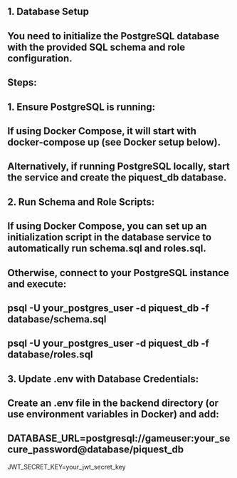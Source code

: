 ## 1. Database Setup

## You need to initialize the PostgreSQL database with the provided SQL schema and role configuration.

## Steps:

## 1. Ensure PostgreSQL is running:

## If using Docker Compose, it will start with docker-compose up (see Docker setup below).

## Alternatively, if running PostgreSQL locally, start the service and create the piquest_db database.



## 2. Run Schema and Role Scripts:

## If using Docker Compose, you can set up an initialization script in the database service to automatically run schema.sql and roles.sql.

## Otherwise, connect to your PostgreSQL instance and execute:

## psql -U your_postgres_user -d piquest_db -f database/schema.sql
## psql -U your_postgres_user -d piquest_db -f database/roles.sql



## 3. Update .env with Database Credentials:

## Create an .env file in the backend directory (or use environment variables in Docker) and add:

## DATABASE_URL=postgresql://gameuser:your_secure_password@database/piquest_db
JWT_SECRET_KEY=your_jwt_secret_key




